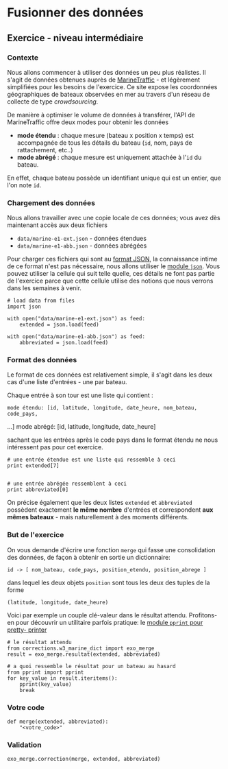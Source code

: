 
# Fusionner des données

## Exercice - niveau intermédiaire

### Contexte

Nous allons commencer à utiliser des données un peu plus réalistes. Il s'agit de
données obtenues auprès de [MarineTraffic](https://www.marinetraffic.com) - et
légèrement simplifiées pour les besoins de l'exercice. Ce site expose les
coordonnées géographiques de bateaux observées en mer au travers d'un réseau de
collecte de type *crowdsourcing*.

De manière à optimiser le volume de données à transférer, l'API de MarineTraffic
offre deux modes pour obtenir les données
 * **mode étendu** : chaque mesure (bateau x position x temps) est accompagnée
de tous les détails du bateau (`id`, nom, pays de rattachement, etc..)
 * **mode abrégé** : chaque mesure est uniquement attachée à l'`id` du bateau.

En effet, chaque bateau possède un identifiant unique qui est un entier, que
l'on note  `id`.

### Chargement des données

Nous allons travailler avec une copie locale de ces données; vous avez dès
maintenant accès aux deux fichiers
 * `data/marine-e1-ext.json` - données étendues
 * `data/marine-e1-abb.json` - données abrégées

Pour charger ces fichiers qui sont au [format
JSON](http://en.wikipedia.org/wiki/JSON), la connaissance intime de ce format
n'est pas nécessaire, nous allons utiliser le [module
`json`](https://docs.python.org/2/library/json.html). Vous pouvez utiliser la
cellule qui suit telle quelle, ces détails ne font pas partie de l'exercice
parce que cette cellule utilise des notions que nous verrons dans les semaines à
venir.


    # load data from files
    import json
    
    with open("data/marine-e1-ext.json") as feed:
        extended = json.load(feed)
        
    with open("data/marine-e1-abb.json") as feed:
        abbreviated = json.load(feed)

### Format des données

Le format de ces données est relativement simple, il s'agit dans les deux cas
d'une liste d'entrées - une par bateau.

Chaque entrée à son tour est une liste qui contient :

    mode étendu: [id, latitude, longitude, date_heure, nom_bateau, code_pays,
...]
    mode abrégé: [id, latitude, longitude, date_heure]

sachant que les entrées après le code pays dans le format étendu ne nous
intéressent pas pour cet exercice.


    # une entrée étendue est une liste qui ressemble à ceci
    print extended[7]


    # une entrée abrégée ressemblent à ceci
    print abbreviated[0]

On précise également que les deux listes `extended` et `abbreviated` possèdent
exactement **le même nombre** d'entrées et correspondent **aux mêmes bateaux** -
mais naturellement à des moments différents.

### But de l'exercice

On vous demande d'écrire une fonction `merge` qui fasse une consolidation des
données, de façon à obtenir en sortie un dictionnaire:

    id -> [ nom_bateau, code_pays, position_etendu, position_abrege ]

dans lequel les deux objets `position` sont tous les deux des tuples de la forme

    (latitude, longitude, date_heure)

Voici par exemple un couple clé-valeur dans le résultat attendu. Profitons-en
pour découvrir un utilitaire parfois pratique: le [module `pprint` pour pretty-
printer](https://docs.python.org/2/library/pprint.html)


    # le résultat attendu
    from corrections.w3_marine_dict import exo_merge
    result = exo_merge.resultat(extended, abbreviated)
    
    # a quoi ressemble le résultat pour un bateau au hasard
    from pprint import pprint
    for key_value in result.iteritems():
        pprint(key_value)
        break

### Votre code


    def merge(extended, abbreviated):
        "<votre_code>"

### Validation


    exo_merge.correction(merge, extended, abbreviated)
